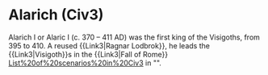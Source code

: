 # Alarich (Civ3)

Alarich I or Alaric I (c. 370 – 411 AD) was the first king of the Visigoths, from 395 to 410. A reused {{Link3|Ragnar Lodbrok}}, he leads the {{Link3|Visigoth}}s in the {{Link3|Fall of Rome}} [List%20of%20scenarios%20in%20Civ3](scenario) in "".